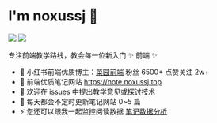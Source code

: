 # I'm noxussj 🎃

![](https://camo.githubusercontent.com/7d19b4499a58d24d7249c24a2c67d3b449fc727db676cc651733355f63923ada/68747470733a2f2f696d672e736869656c64732e696f2f7374617469632f76313f6c6f676f3d646973636f7264266c6162656c3d266d6573736167653d446973636f726426636f6c6f723d333633393366267374796c653d666c61742d737175617265)
![](https://komarev.com/ghpvc/?username=noxussj2&color=ff69b4&style=flat-square)

专注前端教学路线，教会每一位新入门 ✨ 前端 ✨

- 🌱 小红书前端优质博主：[菜园前端](https://www.xiaohongshu.com/user/profile/5eaf5ea40000000001006795) 粉丝 6500+ 点赞关注 2w+
- 👯 前端优质笔记网站 https://note.noxussj.top
- 🔭 欢迎在 [issues](https://github.com/noxussj/noxussj/issues/new) 中提出教学意见或探讨技术
- 🤔 每天都会不定时更新笔记网站 0~5 篇
- ⚡ 您还可以跟我一起监控阅读数据 [笔记数据分析](https://echarts.note.noxussj.top)
